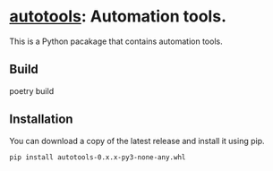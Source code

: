 # [autotools](https://github.com/jerrylsu/autotools): Automation tools.

This is a Python pacakage that contains automation tools.

## Build

poetry build

## Installation

You can download a copy of the latest release and install it using pip.
```
pip install autotools-0.x.x-py3-none-any.whl
```

